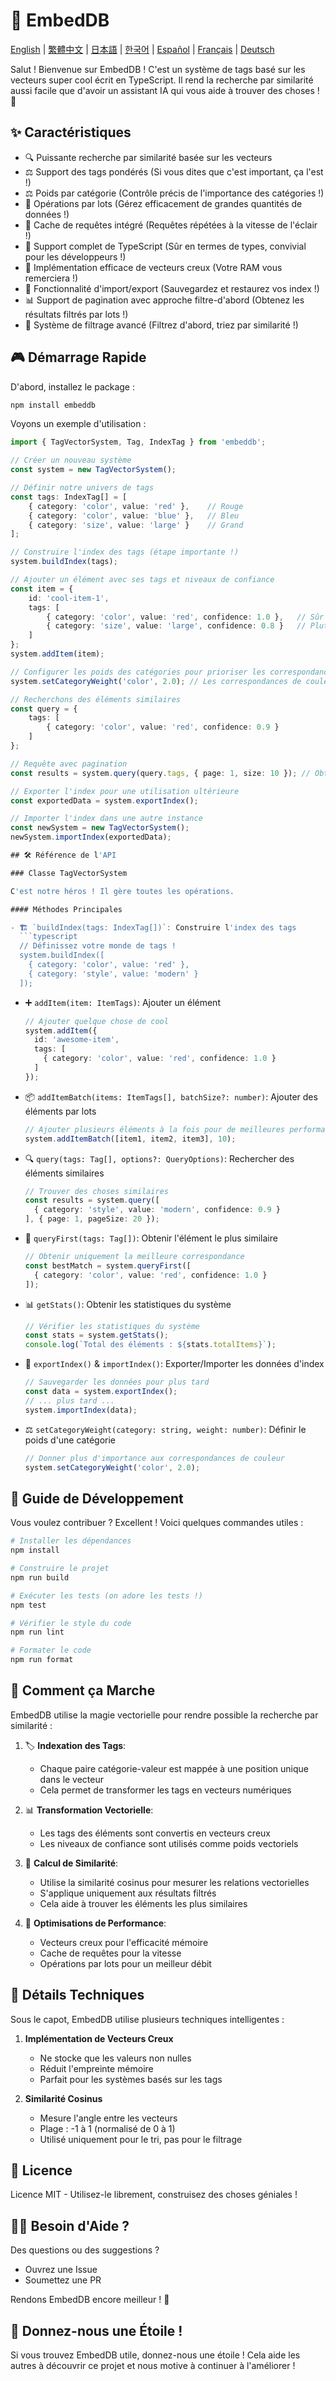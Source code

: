 # 🚀 EmbedDB

[English](README.md) | [繁體中文](README.zh-TW.md) | [日本語](README.ja.md) | [한국어](README.ko.md) | [Español](README.es.md) | [Français](README.fr.md) | [Deutsch](README.de.md)

Salut ! Bienvenue sur EmbedDB ! C'est un système de tags basé sur les vecteurs super cool écrit en TypeScript. Il rend la recherche par similarité aussi facile que d'avoir un assistant IA qui vous aide à trouver des choses ! 🎯

## ✨ Caractéristiques

- 🔍 Puissante recherche par similarité basée sur les vecteurs
- ⚖️ Support des tags pondérés (Si vous dites que c'est important, ça l'est !)
- ⚖️ Poids par catégorie (Contrôle précis de l'importance des catégories !)
- 🚄 Opérations par lots (Gérez efficacement de grandes quantités de données !)
- 💾 Cache de requêtes intégré (Requêtes répétées à la vitesse de l'éclair !)
- 📝 Support complet de TypeScript (Sûr en termes de types, convivial pour les développeurs !)
- 🎯 Implémentation efficace de vecteurs creux (Votre RAM vous remerciera !)
- 🔄 Fonctionnalité d'import/export (Sauvegardez et restaurez vos index !)
- 📊 Support de pagination avec approche filtre-d'abord (Obtenez les résultats filtrés par lots !)
- 🔬 Système de filtrage avancé (Filtrez d'abord, triez par similarité !)

## 🎮 Démarrage Rapide

D'abord, installez le package :
```bash
npm install embeddb
```

Voyons un exemple d'utilisation :

```typescript
import { TagVectorSystem, Tag, IndexTag } from 'embeddb';

// Créer un nouveau système
const system = new TagVectorSystem();

// Définir notre univers de tags
const tags: IndexTag[] = [
    { category: 'color', value: 'red' },    // Rouge
    { category: 'color', value: 'blue' },   // Bleu
    { category: 'size', value: 'large' }    // Grand
];

// Construire l'index des tags (étape importante !)
system.buildIndex(tags);

// Ajouter un élément avec ses tags et niveaux de confiance
const item = {
    id: 'cool-item-1',
    tags: [
        { category: 'color', value: 'red', confidence: 1.0 },   // Sûr que c'est rouge !
        { category: 'size', value: 'large', confidence: 0.8 }   // Plutôt grand
    ]
};
system.addItem(item);

// Configurer les poids des catégories pour prioriser les correspondances de couleur
system.setCategoryWeight('color', 2.0); // Les correspondances de couleur sont deux fois plus importantes

// Recherchons des éléments similaires
const query = {
    tags: [
        { category: 'color', value: 'red', confidence: 0.9 }
    ]
};

// Requête avec pagination
const results = system.query(query.tags, { page: 1, size: 10 }); // Obtenir les 10 premiers résultats

// Exporter l'index pour une utilisation ultérieure
const exportedData = system.exportIndex();

// Importer l'index dans une autre instance
const newSystem = new TagVectorSystem();
newSystem.importIndex(exportedData);

## 🛠 Référence de l'API

### Classe TagVectorSystem

C'est notre héros ! Il gère toutes les opérations.

#### Méthodes Principales

- 🏗 `buildIndex(tags: IndexTag[])`: Construire l'index des tags
  ```typescript
  // Définissez votre monde de tags !
  system.buildIndex([
    { category: 'color', value: 'red' },
    { category: 'style', value: 'modern' }
  ]);
  ```

- ➕ `addItem(item: ItemTags)`: Ajouter un élément
  ```typescript
  // Ajouter quelque chose de cool
  system.addItem({
    id: 'awesome-item',
    tags: [
      { category: 'color', value: 'red', confidence: 1.0 }
    ]
  });
  ```

- 📦 `addItemBatch(items: ItemTags[], batchSize?: number)`: Ajouter des éléments par lots
  ```typescript
  // Ajouter plusieurs éléments à la fois pour de meilleures performances !
  system.addItemBatch([item1, item2, item3], 10);
  ```

- 🔍 `query(tags: Tag[], options?: QueryOptions)`: Rechercher des éléments similaires
  ```typescript
  // Trouver des choses similaires
  const results = system.query([
    { category: 'style', value: 'modern', confidence: 0.9 }
  ], { page: 1, pageSize: 20 });
  ```

- 🎯 `queryFirst(tags: Tag[])`: Obtenir l'élément le plus similaire
  ```typescript
  // Obtenir uniquement la meilleure correspondance
  const bestMatch = system.queryFirst([
    { category: 'color', value: 'red', confidence: 1.0 }
  ]);
  ```

- 📊 `getStats()`: Obtenir les statistiques du système
  ```typescript
  // Vérifier les statistiques du système
  const stats = system.getStats();
  console.log(`Total des éléments : ${stats.totalItems}`);
  ```

- 🔄 `exportIndex()` & `importIndex()`: Exporter/Importer les données d'index
  ```typescript
  // Sauvegarder les données pour plus tard
  const data = system.exportIndex();
  // ... plus tard ...
  system.importIndex(data);
  ```

- ⚖️ `setCategoryWeight(category: string, weight: number)`: Définir le poids d'une catégorie
  ```typescript
  // Donner plus d'importance aux correspondances de couleur
  system.setCategoryWeight('color', 2.0);
  ```

## 🔧 Guide de Développement

Vous voulez contribuer ? Excellent ! Voici quelques commandes utiles :

```bash
# Installer les dépendances
npm install

# Construire le projet
npm run build

# Exécuter les tests (on adore les tests !)
npm test

# Vérifier le style du code
npm run lint

# Formater le code
npm run format
```

## 🤔 Comment ça Marche

EmbedDB utilise la magie vectorielle pour rendre possible la recherche par similarité :

1. 🏷 **Indexation des Tags**:
   - Chaque paire catégorie-valeur est mappée à une position unique dans le vecteur
   - Cela permet de transformer les tags en vecteurs numériques

2. 📊 **Transformation Vectorielle**:
   - Les tags des éléments sont convertis en vecteurs creux
   - Les niveaux de confiance sont utilisés comme poids vectoriels

3. 🎯 **Calcul de Similarité**:
   - Utilise la similarité cosinus pour mesurer les relations vectorielles
   - S'applique uniquement aux résultats filtrés
   - Cela aide à trouver les éléments les plus similaires

4. 🚀 **Optimisations de Performance**:
   - Vecteurs creux pour l'efficacité mémoire
   - Cache de requêtes pour la vitesse
   - Opérations par lots pour un meilleur débit

## 🧪 Détails Techniques

Sous le capot, EmbedDB utilise plusieurs techniques intelligentes :

1. **Implémentation de Vecteurs Creux**
   - Ne stocke que les valeurs non nulles
   - Réduit l'empreinte mémoire
   - Parfait pour les systèmes basés sur les tags

2. **Similarité Cosinus**
   - Mesure l'angle entre les vecteurs
   - Plage : -1 à 1 (normalisé de 0 à 1)
   - Utilisé uniquement pour le tri, pas pour le filtrage

## 📝 Licence

Licence MIT - Utilisez-le librement, construisez des choses géniales !

## 🙋‍♂️ Besoin d'Aide ?

Des questions ou des suggestions ?
- Ouvrez une Issue
- Soumettez une PR

Rendons EmbedDB encore meilleur ! 🌟

## 🌟 Donnez-nous une Étoile !

Si vous trouvez EmbedDB utile, donnez-nous une étoile ! Cela aide les autres à découvrir ce projet et nous motive à continuer à l'améliorer !
